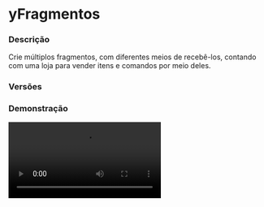 # yFragmentos
<secondary-label ref="utility"/>

### Descrição
Crie múltiplos fragmentos, com diferentes meios de recebê-los, contando com uma loja para vender itens e comandos por meio deles.

### Versões
<secondary-label ref="1.8"/>
<secondary-label ref="1.9"/>
<secondary-label ref="1.10"/>
<secondary-label ref="1.11"/>
<secondary-label ref="1.12"/>
<secondary-label ref="1.13"/>
<secondary-label ref="1.14"/>
<secondary-label ref="1.15"/>
<secondary-label ref="1.16"/>
<secondary-label ref="1.17"/>
<secondary-label ref="1.18"/>
<secondary-label ref="1.19"/>
<secondary-label ref="1.20"/>
<secondary-label ref="1.21"/>

### Demonstração
<video src="//www.youtube.com/watch?v=GsjVFikKmB8"/>


<chapter title="Comandos" id="commands" collapsible="true">
<code-block lang="plain text">/fragmentos - Abrir o menu da loja.
/fragmentos give - Dar x fragmentos de x tipo para x jogador.
/fragmentos reload - Recarregar as configurações</code-block>
</chapter>

<chapter title="Permissões" id="permissions" collapsible="true">
<code-block lang="plain text">yfragmentos.usar - Permissão para o /fragmentos
yfragmentos.give - Permissão para o /fragmentos give
yfragmentos.reload - Permissão para o /fragmentos reload</code-block>
</chapter>

## Configuração
<primary-label ref="config"/>
Confira os arquivos de configuração deste plugin e revise os detalhes para garantir uma implementação correta.

<chapter title="Arquivos de Configuração" collapsible="true">
<chapter title="Estrutura do diretório" collapsible="false">
<code-block lang="plain text" ignore-vars="true">
Estrutura do diretório:
└── yFragmentos/
    ├── categorias/
    │    └── padrao.yml
    └── config.yml
</code-block>
</chapter>

<chapter title="categorias" collapsible="true">
<chapter title="padrao.yml" collapsible="true">
<code-block lang="yaml" ignore-vars="true">
<![CDATA[
Tamanho: 27 #tamanho do inventário
Nome: '&7Fragmentos loja padrão' #nome do inventário
Backslot: 9
#
Comando: '' #deixe '' para não usar
Permissao: ''
#
Icone:
    Slot: 10
    CustomSkull: false
    URL: ''
    Name: '&cCategoria das pedras'
    ID: 1
    Data: 0
    Lore:
    - '&7Clique para abrir.'
#
Items:
   Item1:
       Slot: 10
       Preco:
        - 'Fragmento1:32'
        - 'Fragmento2:10'
       Money: 0
       Item:
          CustomSkull: false
          URL: ''
          Name: '&cPedra preciosa'
          ID: 1
          Data: 0
          Amount: 64
          Lore:
          - ''
          - '&fCusto: &e32x &aFragmento de Rocha'
          - '&fCusto: &e10x &aFragmento de Terra'
          - ''
          Lore normal:
          - ''
          - '&fEssa pedra é preciosa'
          - ''
          Enchants:
          - 'DIG_SPEED:1'
          Use command: false
          Commands:
          - ''
   Item2:
       Slot: 12
       Preco:
        - 'Fragmento1:64'
       Money: 0
       Item:
          CustomSkull: false
          URL: ''
          Name: '&cSay'
          ID: 1
          Data: 0
          Amount: 64
          Lore:
          - ''
          Lore normal:
          - ''
          - '&fEssa pedra é preciosa'
          - ''
          Enchants:
          - ''
          Use command: true
          Commands:
          - 'say {player} e bonito'
]]>
</code-block>
</chapter>

</chapter>

<chapter title="config.yml" collapsible="true">
<code-block lang="yaml" ignore-vars="true">
<![CDATA[
Comando:
  Comando: 'fragmentos'
  Aliases: []

# Tipo de formatos de quantia disponíveis: LETRA (K,M,B,T...) e NUMERO (100,00)
Formatacao: 'LETRA'

# Ativar o sistema de loja
Loja ativar: true

# Abrir a loja ao clicar com botão direito no fragmento
Loja interagir: true

# Dropar os fragmentos no chão ao conseguí-los
Dropar: false

# Habilitar a compra com o botão esquerdo
CompraEsquerdo: true

# Habilitar a compra com o botão direito
CompraDireito: true

# Habilitar o drop de fragmentos em bosses
Bosses: false

# Mensagens gerais do plugin
Mensagens:
  Permissao: '&cVocê não tem permissão para fazer isto.'
  Nao encontrado: '&cJogador não encontrado'
  Nao e numero: '&cO argumento não é um número.'
  Deu: '&aVocê deu &ex{quantia} &afragmento&e {fragmento}&a para o jogador &e{player}'
  Inv cheio: '&cVocê está com o inventário cheio.'
  Suficiente: '&cVocê não possui fragmentos suficiente.'
  Comprou: '&aVocê adquiriu coisas na loja de fragmentos.'
  Recebeu: '&aVocê recebeu &7{quantia} &ade fragmentos.' #deixe '' para não usar
  Money: '&cVocê não possui &f{money} &ccoins.'

# Blacklist de mundos
World blacklist:
  - 'nenhum'

# Coloque as regiões que o plugin vai funcionar
Whitelist:
  Ativar: false
  Lista:
    - 'mina'

Voltar:
  CustomSkull: false #se colocar true, coloque o URL
  URL: ''
  ID: 262
  Data: 0
  Glow: false
  Name: '&cVoltar'
  Lore:
    - ''
    - '&eClique para voltar.'
    - ''

Loja:
  Tamanho: 27
  Nome: '&aCategorias da loja'

# Tipos: MATAR, QUEBRAR, MCMMO (upar nível)
Fragmentos:
  Fragmento1:
    Metodos:
      Metodo1:
        Tipo: 'MATAR'
        Ativar especifico: false
        Especifico:
          - 'none'
        Chance: 50.0
        Quantia: 1
      Metodo2:
        Tipo: 'QUEBRAR'
        Ativar especifico: true
        Especifico:
          - 'STONE'
        Chance: 50.0
        Quantia: 1
      Metodo3:
        Tipo: 'MATAR'
        Ativar especifico: true
        Especifico:
          - 'PLAYER'
        Chance: 20.0
        Quantia: 1
    Mensagens:
      Chat:
        Ativar: true
        Mensagem: '&aVocê encontrou &e{quantia} &afragmentos de rocha.'
      Actionbar:
        Ativar: true
        Mensagem: '&aVocê encontrou &e{quantia} &afragmentos de rocha.'
      Title:
        Ativar: true
        Title: '&aVocê encontrou &e{quantia} &afragmentos de rocha.'
    Item:
      CustomSkull: true
      URL: 'http://textures.minecraft.net/texture/36d1fabdf3e342671bd9f95f687fe263f439ddc2f1c9ea8ff15b13f1e7e48b9'
      ID: 0
      Data: 0
      Glow: false
      Name: '&aFragmento de Rocha'
      Lore:
        - ''
        - '&eUse este fragmento na loja: /fragmentos'
        - ''
  Fragmento2:
    Metodos:
      Metodo1:
        Tipo: 'MATAR'
        Ativar especifico: false
        Especifico:
          - 'none'
        Chance: 20.0
        Quantia: 1
      Metodo2:
        Tipo: 'QUEBRAR'
        Ativar especifico: true
        Especifico:
          - 'STONE'
        Chance: 20.0
        Quantia: 1
      Metodo3:
        Tipo: 'MATAR'
        Ativar especifico: true
        Especifico:
          - 'PLAYER'
        Chance: 50.0
        Quantia: 1
    Mensagens:
      Chat:
        Ativar: true
        Mensagem: '&aVocê encontrou &e{quantia} &afragmentos de terra.'
      Actionbar:
        Ativar: true
        Mensagem: '&aVocê encontrou &e{quantia} &afragmentos de terra.'
      Title:
        Ativar: true
        Title: '&aVocê encontrou &e{quantia} &afragmentos de terra.'
    Item:
      CustomSkull: true
      URL: 'http://textures.minecraft.net/texture/6036bf97926c02a6da524bf487db5b9742d5bc5884aa2faf94e576fc869'
      ID: 0
      Data: 0
      Glow: false
      Name: '&aFragmento de Terra'
      Lore:
        - ''
        - '&eUse este fragmento na loja: /fragmentos'
        - ''

Formats:
  - ''
  - ''
  - 'K'
  - 'M'
  - 'B'
  - 'T'
  - 'Q'
  - 'QQ'
  - 'S'
  - 'SS'
  - 'O'
  - 'N'
]]>
</code-block>
</chapter>

</chapter>


## Erros comuns
<primary-label ref="errors"/>

Antes de configurar o plugin, revise os pontos listados aqui para evitar problemas frequentes durante a configuração.

<seealso style="cards">
    <category ref="wrs">
        <a href="yplugins.md"></a>        <a href="https://ystoreplugins.com.br/plugins/detalhes/25-yFragmentos">Site do plugin yFragmentos</a>
    </category>
</seealso>